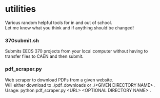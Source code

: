 # utilities
Various random helpful tools for in and out of school.  
Let me know what you think and if anything should be changed!

### 370submit.sh
Submits EECS 370 projects from your local computer without
having to transfer files to CAEN and then submit.

### pdf_scraper.py
Web scraper to download PDFs from a given website.  
Will either download to ./pdf_downloads or ./\<GIVEN DIRECTORY NAME\> . <br /> 
Usage: python pdf_scraper.py \<URL\> \<OPTIONAL DIRECTORY NAME\> . 
